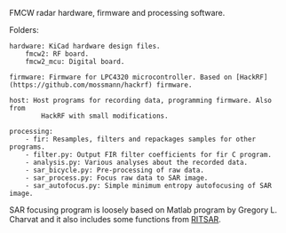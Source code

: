 
FMCW radar hardware, firmware and processing software.

Folders:

    hardware: KiCad hardware design files.
        fmcw2: RF board.
        fmcw2_mcu: Digital board.

    firmware: Firmware for LPC4320 microcontroller. Based on [HackRF](https://github.com/mossmann/hackrf) firmware.

    host: Host programs for recording data, programming firmware. Also from
            HackRF with small modifications.

    processing:
        - fir: Resamples, filters and repackages samples for other programs.
        - filter.py: Output FIR filter coefficients for fir C program.
        - analysis.py: Various analyses about the recorded data.
        - sar_bicycle.py: Pre-processing of raw data.
        - sar_process.py: Focus raw data to SAR image.
        - sar_autofocus.py: Simple minimum entropy autofocusing of SAR image.

SAR focusing program is loosely based on Matlab program by Gregory L. Charvat
and it also includes some functions from [RITSAR](https://github.com/dm6718/RITSAR).
